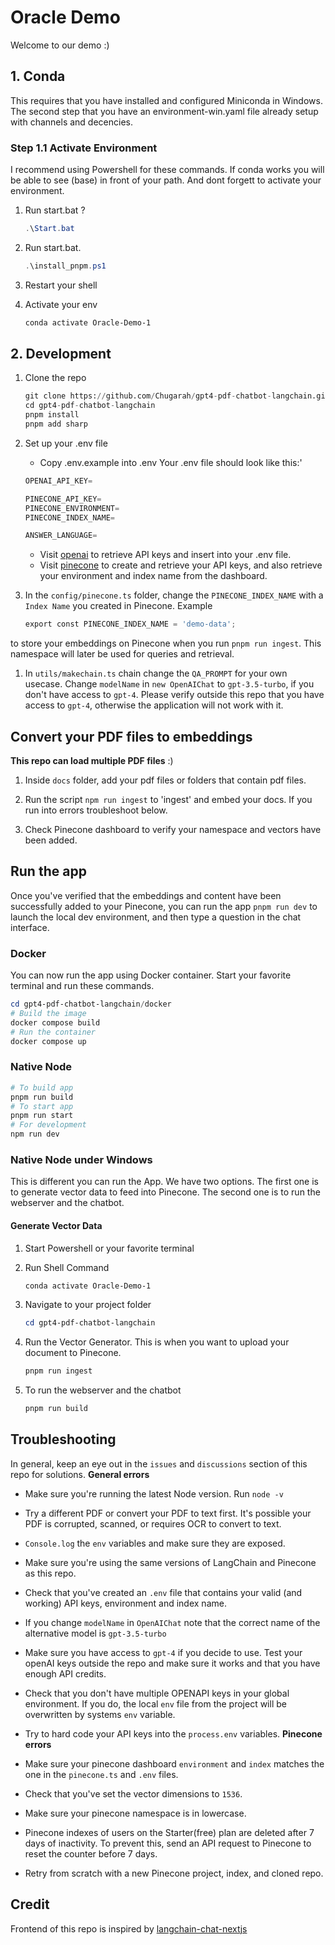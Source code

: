 # Oracle Demo

Welcome to our demo :)

## 1. Conda

This requires that you have installed and configured Miniconda in Windows.
The second step that you have an environment-win.yaml file already setup with channels and decencies.

### Step 1.1 Activate Environment
I recommend using Powershell for these commands.
If conda works you will be able to see (base) in front of your path.
And dont forgett to activate your environment.

1. Run start.bat ?

    ```powershell
    .\Start.bat
    ```

2. Run start.bat.

    ```powershell
    .\install_pnpm.ps1
    ```

3. Restart your shell
4. Activate your env

    ```powershell
    conda activate Oracle-Demo-1
    ```

## 2. Development

1. Clone the repo

    ```python
    git clone https://github.com/Chugarah/gpt4-pdf-chatbot-langchain.git
    cd gpt4-pdf-chatbot-langchain
    pnpm install
    pnpm add sharp
    ```

2. Set up your .env file
   * Copy .env.example into .env Your .env file should look like this:'

    ```python
    OPENAI_API_KEY=

    PINECONE_API_KEY=
    PINECONE_ENVIRONMENT=
    PINECONE_INDEX_NAME=

    ANSWER_LANGUAGE=
    ```

   * Visit [openai](https://help.openai.com/en/articles/4936850-where-do-i-find-my-secret-api-key) to retrieve API keys and insert into your .env file.
   * Visit [pinecone](https://www.pinecone.io/) to create and retrieve your API keys, and also retrieve your environment and index name from the dashboard.

3. In the `config/pinecone.ts` folder, change the `PINECONE_INDEX_NAME` with a `Index Name` you created in Pinecone. Example
  
    ```python
    export const PINECONE_INDEX_NAME = 'demo-data';
    ```

 to store your embeddings on Pinecone when you run `pnpm run ingest`. This namespace will later be used for queries and retrieval.

1. In `utils/makechain.ts` chain change the `QA_PROMPT` for your own usecase. Change `modelName` in `new OpenAIChat` to `gpt-3.5-turbo`, if you don't have access to `gpt-4`. Please verify outside this repo that you have access to `gpt-4`, otherwise the application will not work with it.

## Convert your PDF files to embeddings

**This repo can load multiple PDF files** :)

1. Inside `docs` folder, add your pdf files or folders that contain pdf files.

2. Run the script `npm run ingest` to 'ingest' and embed your docs. If you run into errors troubleshoot below.

3. Check Pinecone dashboard to verify your namespace and vectors have been added.

## Run the app

Once you've verified that the embeddings and content have been successfully added to your Pinecone, you can run the app `pnpm run dev` to launch the local dev environment, and then type a question in the chat interface.

### Docker

You can now run the app using Docker container. Start your favorite terminal and run these commands.

```powershell
cd gpt4-pdf-chatbot-langchain/docker
# Build the image
docker compose build
# Run the container
docker compose up
```

### Native Node

```python
# To build app
pnpm run build
# To start app
pnpm run start
# For development
npm run dev
```


### Native Node under Windows

This is different you can run the App. We have two options. The first
one is to generate vector data to feed into Pinecone. The second one is
to run the webserver and the chatbot.

#### Generate Vector Data

1. Start Powershell or your favorite terminal
2. Run Shell Command

    ```Powershell
    conda activate Oracle-Demo-1
    ```

3. Navigate to your project folder

    ```Powershell
    cd gpt4-pdf-chatbot-langchain
    ```

4. Run the Vector Generator. This is when you want to upload your document to Pinecone.

    ```Powershell
    pnpm run ingest
    ```

5. To run the webserver and the chatbot

    ```Powershell
    pnpm run build
    ```

## Troubleshooting

In general, keep an eye out in the `issues` and `discussions` section of this repo for solutions.
**General errors**

* Make sure you're running the latest Node version. Run `node -v`
* Try a different PDF or convert your PDF to text first. It's possible your PDF is corrupted, scanned, or requires OCR to convert to text.
* `Console.log` the `env` variables and make sure they are exposed.
* Make sure you're using the same versions of LangChain and Pinecone as this repo.
* Check that you've created an `.env` file that contains your valid (and working) API keys, environment and index name.
* If you change `modelName` in `OpenAIChat` note that the correct name of the alternative model is `gpt-3.5-turbo`
* Make sure you have access to `gpt-4` if you decide to use. Test your openAI keys outside the repo and make sure it works and that you have enough API credits.
* Check that you don't have multiple OPENAPI keys in your global environment. If you do, the local `env` file from the project will be overwritten by systems `env` variable.
* Try to hard code your API keys into the `process.env` variables.
**Pinecone errors**

* Make sure your pinecone dashboard `environment` and `index` matches the one in the `pinecone.ts` and `.env` files.
* Check that you've set the vector dimensions to `1536`.
* Make sure your pinecone namespace is in lowercase.
* Pinecone indexes of users on the Starter(free) plan are deleted after 7 days of inactivity. To prevent this, send an API request to Pinecone to reset the counter before 7 days.
* Retry from scratch with a new Pinecone project, index, and cloned repo.

## Credit

Frontend of this repo is inspired by [langchain-chat-nextjs](https://github.com/zahidkhawaja/langchain-chat-nextjs)
